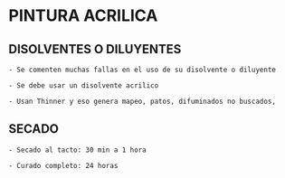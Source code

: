 
# PINTURA ACRILICA

    
    
    
## DISOLVENTES O  DILUYENTES

    - Se comenten muchas fallas en el uso de su disolvente o diluyente 

    - Se debe usar un disolvente acrilico

    - Usan Thinner y eso genera mapeo, patos, difuminados no buscados, 


## SECADO

    - Secado al tacto: 30 min a 1 hora

    - Curado completo: 24 horas